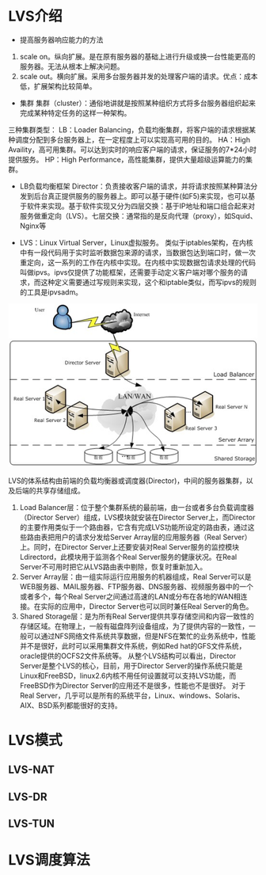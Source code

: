 # LVS介绍
* 提高服务器响应能力的方法
1. scale on。纵向扩展。是在原有服务器的基础上进行升级或换一台性能更高的服务器。无法从根本上解决问题。
2. scale out。横向扩展。采用多台服务器并发的处理客户端的请求。优点：成本低，扩展架构比较简单。

* 集群 
集群（cluster）：通俗地讲就是按照某种组织方式将多台服务器组织起来完成某种特定任务的这样一种架构。

三种集群类型：
LB：Loader Balancing，负载均衡集群，将客户端的请求根据某种调度分配到多台服务器上，在一定程度上可以实现高可用的目的。
HA：High Availity，高可用集群。可以达到实时的响应客户端的请求，保证服务的7*24小时提供服务。
HP：High Performance，高性能集群，提供大量超级运算能力的集群。

* LB负载均衡框架
Director：负责接收客户端的请求，并将请求按照某种算法分发到后台真正提供服务的服务器上。即可以基于硬件(如F5)来实现，也可以基于软件来实现。基于软件实现又分为四层交换：基于IP地址和端口组合起来对服务做重定向（LVS）。七层交换：通常指的是反向代理（proxy），如Squid、Nginx等

* LVS：Linux Virtual Server，Linux虚拟服务。
类似于iptables架构，在内核中有一段代码用于实时监听数据包来源的请求，当数据包达到端口时，做一次重定向，这一系列的工作在内核中实现。在内核中实现数据包请求处理的代码叫做ipvs。ipvs仅提供了功能框架，还需要手动定义客户端对哪个服务的请求，而这种定义需要通过写规则来实现，这个和iptable类似，而写ipvs的规则的工具是ipvsadm。

![lvs的体系架构](https://github.com/felix1115/Docs/blob/master/Images/lvs-1.png)


LVS的体系结构由前端的负载均衡器或调度器(Director)，中间的服务器集群，以及后端的共享存储组成。

1. Load Balancer层：位于整个集群系统的最前端，由一台或者多台负载调度器（Director Server）组成，LVS模块就安装在Director Server上，而Director的主要作用类似于一个路由器，它含有完成LVS功能所设定的路由表，通过这些路由表把用户的请求分发给Server Array层的应用服务器（Real Server）上。同时，在Director Server上还要安装对Real Server服务的监控模块Ldirectord，此模块用于监测各个Real Server服务的健康状况。在Real Server不可用时把它从LVS路由表中剔除，恢复时重新加入。
2. Server Array层：由一组实际运行应用服务的机器组成，Real Server可以是WEB服务器、MAIL服务器、FTP服务器、DNS服务器、视频服务器中的一个或者多个，每个Real Server之间通过高速的LAN或分布在各地的WAN相连接。在实际的应用中，Director Server也可以同时兼任Real Server的角色。
3. Shared Storage层：是为所有Real Server提供共享存储空间和内容一致性的存储区域。在物理上，一般有磁盘阵列设备组成，为了提供内容的一致性，一般可以通过NFS网络文件系统共享数据，但是NFS在繁忙的业务系统中，性能并不是很好，此时可以采用集群文件系统，例如Red hat的GFS文件系统，oracle提供的OCFS2文件系统等。
从整个LVS结构可以看出，Director Server是整个LVS的核心，目前，用于Director Server的操作系统只能是Linux和FreeBSD，linux2.6内核不用任何设置就可以支持LVS功能，而FreeBSD作为Director Server的应用还不是很多，性能也不是很好。
对于Real Server，几乎可以是所有的系统平台，Linux、windows、Solaris、AIX、BSD系列都能很好的支持。

# LVS模式
## LVS-NAT

## LVS-DR

## LVS-TUN


# LVS调度算法
